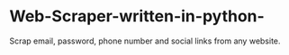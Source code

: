 # Web-Scraper-written-in-python-
Scrap email, password, phone number and social links from any website.
